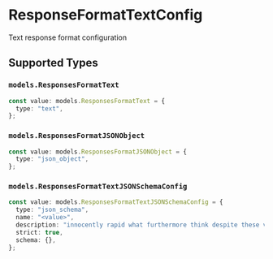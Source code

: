 # ResponseFormatTextConfig

Text response format configuration


## Supported Types

### `models.ResponsesFormatText`

```typescript
const value: models.ResponsesFormatText = {
  type: "text",
};
```

### `models.ResponsesFormatJSONObject`

```typescript
const value: models.ResponsesFormatJSONObject = {
  type: "json_object",
};
```

### `models.ResponsesFormatTextJSONSchemaConfig`

```typescript
const value: models.ResponsesFormatTextJSONSchemaConfig = {
  type: "json_schema",
  name: "<value>",
  description: "innocently rapid what furthermore think despite these vice",
  strict: true,
  schema: {},
};
```

